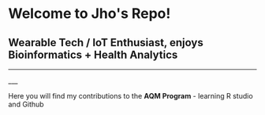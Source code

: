 # Welcome to Jho's Repo!
<h2> Wearable Tech / IoT Enthusiast, enjoys Bioinformatics + Health Analytics </h2>
<hr> ___ </hr>
<p> Here you will find my contributions to the <strong>AQM Program</strong> - learning R studio and Github </strong>
